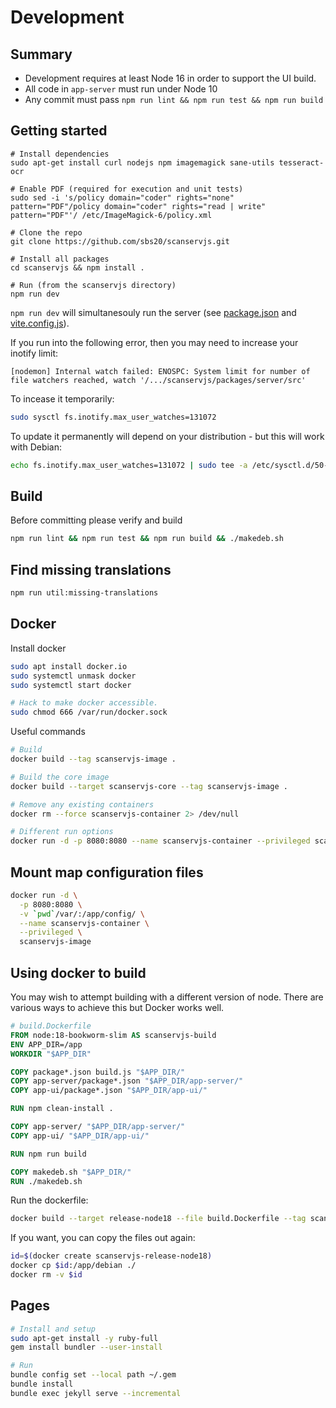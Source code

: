 # Development

## Summary

* Development requires at least Node 16 in order to support the UI build.
* All code in `app-server` must run under Node 10
* Any commit must pass `npm run lint && npm run test && npm run build`

## Getting started

```shell
# Install dependencies
sudo apt-get install curl nodejs npm imagemagick sane-utils tesseract-ocr

# Enable PDF (required for execution and unit tests)
sudo sed -i 's/policy domain="coder" rights="none" pattern="PDF"/policy domain="coder" rights="read | write" pattern="PDF"'/ /etc/ImageMagick-6/policy.xml

# Clone the repo
git clone https://github.com/sbs20/scanservjs.git

# Install all packages
cd scanservjs && npm install .

# Run (from the scanservjs directory)
npm run dev
```

`npm run dev` will simultanesouly run the server (see [package.json](../package.json) and [vite.config.js](../app-ui/vite.config.js)).

If you run into the following error, then you may need to increase your inotify
limit:

```log
[nodemon] Internal watch failed: ENOSPC: System limit for number of file watchers reached, watch '/.../scanservjs/packages/server/src'
```

To incease it temporarily:

```sh
sudo sysctl fs.inotify.max_user_watches=131072
```

To update it permanently will depend on your distribution - but this will work
with Debian:

```sh
echo fs.inotify.max_user_watches=131072 | sudo tee -a /etc/sysctl.d/50-default.conf; sudo sysctl -p
```

## Build

Before committing please verify and build

```sh
npm run lint && npm run test && npm run build && ./makedeb.sh
```

## Find missing translations

```sh
npm run util:missing-translations
```

## Docker

Install docker
```sh
sudo apt install docker.io
sudo systemctl unmask docker
sudo systemctl start docker

# Hack to make docker accessible.
sudo chmod 666 /var/run/docker.sock
```

Useful commands
```sh
# Build
docker build --tag scanservjs-image .

# Build the core image
docker build --target scanservjs-core --tag scanservjs-image .

# Remove any existing containers
docker rm --force scanservjs-container 2> /dev/null

# Different run options
docker run -d -p 8080:8080 --name scanservjs-container --privileged scanservjs-image
```

## Mount map configuration files

```sh
docker run -d \
  -p 8080:8080 \
  -v `pwd`/var/:/app/config/ \
  --name scanservjs-container \
  --privileged \
  scanservjs-image
```

## Using docker to build

You may wish to attempt building with a different version of node. There are
various ways to achieve this but Docker works well.

```dockerfile
# build.Dockerfile
FROM node:18-bookworm-slim AS scanservjs-build
ENV APP_DIR=/app
WORKDIR "$APP_DIR"

COPY package*.json build.js "$APP_DIR/"
COPY app-server/package*.json "$APP_DIR/app-server/"
COPY app-ui/package*.json "$APP_DIR/app-ui/"

RUN npm clean-install .

COPY app-server/ "$APP_DIR/app-server/"
COPY app-ui/ "$APP_DIR/app-ui/"

RUN npm run build

COPY makedeb.sh "$APP_DIR/"
RUN ./makedeb.sh
```

Run the dockerfile:

```sh
docker build --target release-node18 --file build.Dockerfile --tag scanservjs-release-node18 .
```

If you want, you can copy the files out again:

```sh
id=$(docker create scanservjs-release-node18)
docker cp $id:/app/debian ./
docker rm -v $id
```

## Pages

```sh
# Install and setup
sudo apt-get install -y ruby-full
gem install bundler --user-install

# Run
bundle config set --local path ~/.gem
bundle install
bundle exec jekyll serve --incremental
```
